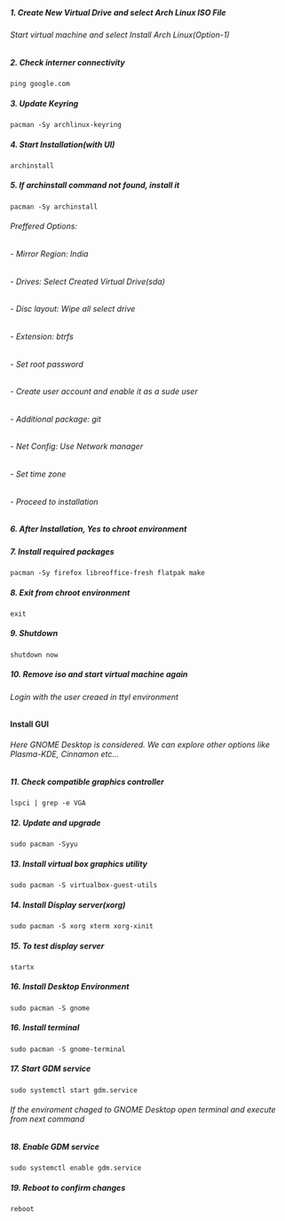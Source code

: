 ##### 1. Create New Virtual Drive and select Arch Linux ISO File
###### Start virtual machine and select Install Arch Linux(Option-1)
##### 2. Check interner connectivity
	ping google.com
##### 3. Update Keyring
	pacman -Sy archlinux-keyring
##### 4. Start Installation(with UI)
	archinstall
##### 5. If archinstall command not found, install it
	pacman -Sy archinstall
###### Preffered Options:<br>
######	- Mirror Region: India
######	- Drives: Select Created Virtual Drive(sda)
######	- Disc layout: Wipe all select drive
######	- Extension: btrfs
######	- Set root password
######	- Create user account and enable it as a sude user
######	- Additional package: git
######	- Net Config: Use Network manager
######	- Set time zone
######	- Proceed to installation
##### 6. After Installation, Yes to chroot environment
##### 7. Install required packages
	pacman -Sy firefox libreoffice-fresh flatpak make
##### 8. Exit from chroot environment
	exit
##### 9. Shutdown
	shutdown now
##### 10. Remove iso and start virtual machine again
###### Login with the user creaed in ttyl environment
#### Install GUI
###### Here GNOME Desktop is considered. We can explore other options like Plasma-KDE, Cinnamon etc...
##### 11. Check compatible graphics controller
	lspci | grep -e VGA
##### 12. Update and upgrade
	sudo pacman -Syyu
##### 13. Install virtual box graphics utility
	sudo pacman -S virtualbox-guest-utils
##### 14. Install Display server(xorg)
	sudo pacman -S xorg xterm xorg-xinit
##### 15. To test display server
	startx
##### 16. Install Desktop Environment
	sudo pacman -S gnome
##### 16. Install terminal
	sudo pacman -S gnome-terminal
##### 17. Start GDM service
	sudo systemctl start gdm.service
###### If the enviroment chaged to GNOME Desktop open terminal and execute from next command
##### 18. Enable GDM service
	sudo systemctl enable gdm.service
##### 19. Reboot to confirm changes
	reboot
